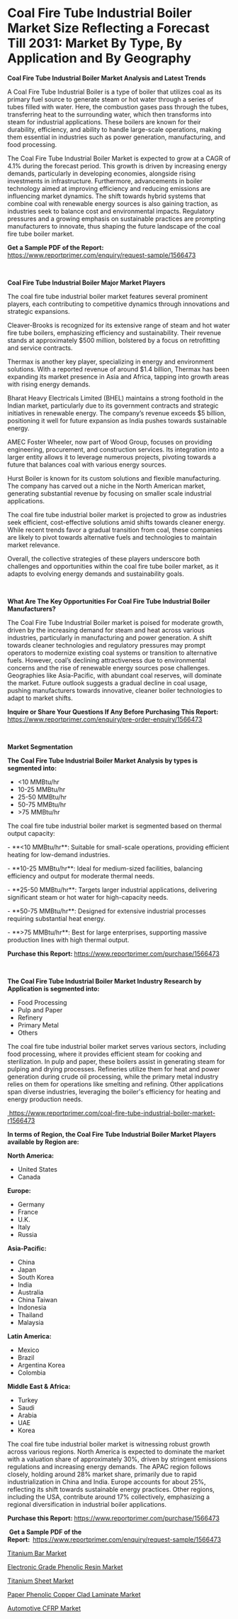 <p><h1>Coal Fire Tube Industrial Boiler Market Size Reflecting a Forecast Till 2031: Market By Type, By Application and By Geography</h1></p><p><strong>Coal Fire Tube Industrial Boiler Market Analysis and Latest Trends</strong></p>
<p><p>A Coal Fire Tube Industrial Boiler is a type of boiler that utilizes coal as its primary fuel source to generate steam or hot water through a series of tubes filled with water. Here, the combustion gases pass through the tubes, transferring heat to the surrounding water, which then transforms into steam for industrial applications. These boilers are known for their durability, efficiency, and ability to handle large-scale operations, making them essential in industries such as power generation, manufacturing, and food processing.</p><p>The Coal Fire Tube Industrial Boiler Market is expected to grow at a CAGR of 4.1% during the forecast period. This growth is driven by increasing energy demands, particularly in developing economies, alongside rising investments in infrastructure. Furthermore, advancements in boiler technology aimed at improving efficiency and reducing emissions are influencing market dynamics. The shift towards hybrid systems that combine coal with renewable energy sources is also gaining traction, as industries seek to balance cost and environmental impacts. Regulatory pressures and a growing emphasis on sustainable practices are prompting manufacturers to innovate, thus shaping the future landscape of the coal fire tube boiler market.</p></p>
<p><strong>Get a Sample PDF of the Report:&nbsp;</strong> <a href="https://www.reportprimer.com/enquiry/request-sample/1566473">https://www.reportprimer.com/enquiry/request-sample/1566473</a></p>
<p>&nbsp;</p>
<p><strong>Coal Fire Tube Industrial Boiler Major Market Players</strong></p>
<p><p>The coal fire tube industrial boiler market features several prominent players, each contributing to competitive dynamics through innovations and strategic expansions. </p><p>Cleaver-Brooks is recognized for its extensive range of steam and hot water fire tube boilers, emphasizing efficiency and sustainability. Their revenue stands at approximately $500 million, bolstered by a focus on retrofitting and service contracts.</p><p>Thermax is another key player, specializing in energy and environment solutions. With a reported revenue of around $1.4 billion, Thermax has been expanding its market presence in Asia and Africa, tapping into growth areas with rising energy demands.</p><p>Bharat Heavy Electricals Limited (BHEL) maintains a strong foothold in the Indian market, particularly due to its government contracts and strategic initiatives in renewable energy. The company’s revenue exceeds $5 billion, positioning it well for future expansion as India pushes towards sustainable energy.</p><p>AMEC Foster Wheeler, now part of Wood Group, focuses on providing engineering, procurement, and construction services. Its integration into a larger entity allows it to leverage numerous projects, pivoting towards a future that balances coal with various energy sources.</p><p>Hurst Boiler is known for its custom solutions and flexible manufacturing. The company has carved out a niche in the North American market, generating substantial revenue by focusing on smaller scale industrial applications.</p><p>The coal fire tube industrial boiler market is projected to grow as industries seek efficient, cost-effective solutions amid shifts towards cleaner energy. While recent trends favor a gradual transition from coal, these companies are likely to pivot towards alternative fuels and technologies to maintain market relevance.</p><p>Overall, the collective strategies of these players underscore both challenges and opportunities within the coal fire tube boiler market, as it adapts to evolving energy demands and sustainability goals.</p></p>
<p>&nbsp;</p>
<p><strong>What Are The Key Opportunities For Coal Fire Tube Industrial Boiler Manufacturers?</strong></p>
<p><p>The Coal Fire Tube Industrial Boiler market is poised for moderate growth, driven by the increasing demand for steam and heat across various industries, particularly in manufacturing and power generation. A shift towards cleaner technologies and regulatory pressures may prompt operators to modernize existing coal systems or transition to alternative fuels. However, coal’s declining attractiveness due to environmental concerns and the rise of renewable energy sources pose challenges. Geographies like Asia-Pacific, with abundant coal reserves, will dominate the market. Future outlook suggests a gradual decline in coal usage, pushing manufacturers towards innovative, cleaner boiler technologies to adapt to market shifts.</p></p>
<p><strong>Inquire or Share Your Questions If Any Before Purchasing This Report:</strong> <a href="https://www.reportprimer.com/enquiry/pre-order-enquiry/1566473">https://www.reportprimer.com/enquiry/pre-order-enquiry/1566473</a></p>
<p>&nbsp;</p>
<p><strong>Market Segmentation</strong></p>
<p><strong>The Coal Fire Tube Industrial Boiler Market Analysis by types is segmented into:</strong></p>
<p><ul><li><10 MMBtu/hr</li><li>10-25 MMBtu/hr</li><li>25-50 MMBtu/hr</li><li>50-75 MMBtu/hr</li><li>>75 MMBtu/hr</li></ul></p>
<p><p>The coal fire tube industrial boiler market is segmented based on thermal output capacity: </p><p>- **<10 MMBtu/hr**: Suitable for small-scale operations, providing efficient heating for low-demand industries.</p><p>- **10-25 MMBtu/hr**: Ideal for medium-sized facilities, balancing efficiency and output for moderate thermal needs.</p><p>- **25-50 MMBtu/hr**: Targets larger industrial applications, delivering significant steam or hot water for high-capacity needs.</p><p>- **50-75 MMBtu/hr**: Designed for extensive industrial processes requiring substantial heat energy.</p><p>- **>75 MMBtu/hr**: Best for large enterprises, supporting massive production lines with high thermal output.</p></p>
<p><strong>Purchase this Report:&nbsp;</strong><a href="https://www.reportprimer.com/purchase/1566473">https://www.reportprimer.com/purchase/1566473</a></p>
<p>&nbsp;</p>
<p><strong>The Coal Fire Tube Industrial Boiler Market Industry Research by Application is segmented into:</strong></p>
<p><ul><li>Food Processing</li><li>Pulp and Paper</li><li>Refinery</li><li>Primary Metal</li><li>Others</li></ul></p>
<p><p>The coal fire tube industrial boiler market serves various sectors, including food processing, where it provides efficient steam for cooking and sterilization. In pulp and paper, these boilers assist in generating steam for pulping and drying processes. Refineries utilize them for heat and power generation during crude oil processing, while the primary metal industry relies on them for operations like smelting and refining. Other applications span diverse industries, leveraging the boiler's efficiency for heating and energy production needs.</p></p>
<p><a href="https://www.reportprimer.com/coal-fire-tube-industrial-boiler-market-r1566473">&nbsp;https://www.reportprimer.com/coal-fire-tube-industrial-boiler-market-r1566473</a></p>
<p><strong>In terms of Region, the Coal Fire Tube Industrial Boiler Market Players available by Region are:</strong></p>
<p>
    <p> <strong> North America: </strong>
        <ul>
            <li>United States</li>
            <li>Canada</li>
        </ul>
        </p> 
    <p> <strong> Europe: </strong>
        <ul>
            <li>Germany</li>
            <li>France</li>
            <li>U.K.</li>
            <li>Italy</li>
            <li>Russia</li>
        </ul>
        </p> 
    <p> <strong> Asia-Pacific: </strong>
        <ul>
            <li>China</li>
            <li>Japan</li>
            <li>South Korea</li>
            <li>India</li>
            <li>Australia</li>
            <li>China Taiwan</li>
            <li>Indonesia</li>
            <li>Thailand</li>
            <li>Malaysia</li>
        </ul>
        </p> 
    <p> <strong> Latin America: </strong>
        <ul>
            <li>Mexico</li>
            <li>Brazil</li>
            <li>Argentina Korea</li>
            <li>Colombia</li>
        </ul>
        </p> 
    <p> <strong> Middle East & Africa: </strong>
        <ul>
            <li>Turkey</li>
            <li>Saudi</li>
            <li>Arabia</li>
            <li>UAE</li>
            <li>Korea</li>
        </ul>
    </p>
    </p>
<p><p>The coal fire tube industrial boiler market is witnessing robust growth across various regions. North America is expected to dominate the market with a valuation share of approximately 30%, driven by stringent emissions regulations and increasing energy demands. The APAC region follows closely, holding around 28% market share, primarily due to rapid industrialization in China and India. Europe accounts for about 25%, reflecting its shift towards sustainable energy practices. Other regions, including the USA, contribute around 17% collectively, emphasizing a regional diversification in industrial boiler applications.</p></p>
<p><strong>Purchase this Report: </strong><a href="https://www.reportprimer.com/purchase/1566473">https://www.reportprimer.com/purchase/1566473</a></p>
<p>&nbsp;<strong>Get a Sample PDF of the Report:&nbsp;&nbsp;</strong><a href="https://www.reportprimer.com/enquiry/request-sample/1566473">https://www.reportprimer.com/enquiry/request-sample/1566473</a></p>
<p><strong></strong></p>
<p><p><a href="https://www.linkedin.com/pulse/titanium-bar-market-size-share-growth-analysis-type-application-keiic?trackingId=VkxxfJWZQlOrIQYD0TpjHw%3D%3D">Titanium Bar Market</a></p><p><a href="https://issuu.com/reportprime-2/docs/electronic-grade-phenolic-resin-mar_630a12c98a49db">Electronic Grade Phenolic Resin Market</a></p><p><a href="https://www.linkedin.com/pulse/evaluating-global-titanium-sheet-market-trends-growth-opportunities-m7t6c?trackingId=kLXhvSNNSC20tkk5tSi24A%3D%3D">Titanium Sheet Market</a></p><p><a href="https://issuu.com/reportprime-2/docs/paper-phenolic-copper-clad-laminate_07826226ce6fed">Paper Phenolic Copper Clad Laminate Market</a></p><p><a href="https://medium.com/@qhvkorwp85/what-are-the-growth-opportunities-and-challenges-in-the-automotive-cfrp-market-9af50ce45e9b?postPublishedType=repub">Automotive CFRP Market</a></p></p>